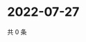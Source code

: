 # 2022-07-27

共 0 条

<!-- BEGIN WEIBO -->
<!-- 最后更新时间 Wed Jul 27 2022 13:31:03 GMT+0800 (China Standard Time) -->

<!-- END WEIBO -->
